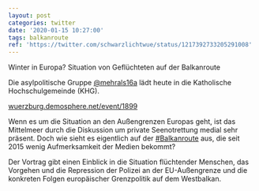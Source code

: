 ```yaml
---
layout: post
categories: twitter
date: '2020-01-15 10:27:00'
tags: balkanroute
ref: 'https://twitter.com/schwarzlichtwue/status/1217392733205291008'
---
```

Winter in Europa? Situation von Geflüchteten auf der Balkanroute



Die asylpolitische Gruppe [@mehrals16a](https://twitter.com/mehrals16a) lädt heute in die Katholische Hochschulgemeinde (KHG).



[wuerzburg.demosphere.net/event/1899](https://wuerzburg.demosphere.net/event/1899)

Wenn es um die Situation an den Außengrenzen Europas geht, ist das Mittelmeer durch die Diskussion um private Seenotrettung medial sehr präsent. Doch wie sieht es eigentlich auf der [#Balkanroute](/t/balkanroute) aus, die seit 2015 wenig Aufmerksamkeit der Medien bekommt?

Der Vortrag gibt einen Einblick in die Situation flüchtender Menschen, das Vorgehen und die Repression der Polizei an der EU-Außengrenze und die konkreten Folgen europäischer Grenzpolitik auf dem Westbalkan.